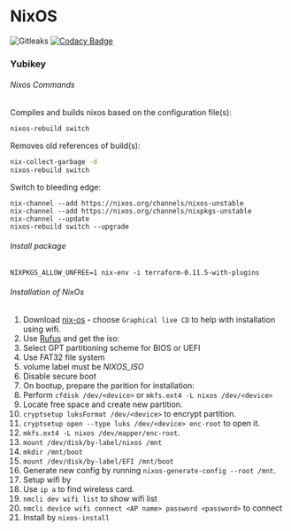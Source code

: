 # NixOS

![Gitleaks](https://github.com/mikesupertrampster/nixos/actions/workflows/gitleaks.yml/badge.svg)
[![Codacy Badge](https://app.codacy.com/project/badge/Grade/b9e3d03ad67d42f99432c8e770d247c0)](https://www.codacy.com/gh/mikesupertrampster-corp/nixos/dashboard?utm_source=github.com&amp;utm_medium=referral&amp;utm_content=mikesupertrampster-corp/nixos&amp;utm_campaign=Badge_Grade)

### Yubikey

###### Nixos Commands

Compiles and builds nixos based on the configuration file(s):
```bash
nixos-rebuild switch
```

Removes old references of build(s):
```bash
nix-collect-garbage -d
nixos-rebuild switch
```

Switch to bleeding edge:
```
nix-channel --add https://nixos.org/channels/nixos-unstable
nix-channel --add https://nixos.org/channels/nixpkgs-unstable
nix-channel --update
nixos-rebuild switch --upgrade
```

###### Install package

```
NIXPKGS_ALLOW_UNFREE=1 nix-env -i terraform-0.11.5-with-plugins
```

###### Installation of NixOs

1. Download [nix-os](https://nixos.org/nixos/download.html) - choose `Graphical live CD` to help with installation using wifi.
2. Use [Rufus](https://rufus.akeo.ie/) and get the iso:
  1. Select GPT partitioning scheme for BIOS or UEFI
  2. Use FAT32 file system
  3. volume label must be *NIXOS_ISO*
3. Disable secure boot
4. On bootup, prepare the parition for installation:
  1. Perform `cfdisk /dev/<device>` or `mkfs.ext4 -L nixos /dev/<device>`
  2. Locate free space and create new partition.
  4.  `cryptsetup luksFormat /dev/<device>` to encrypt partition.
  5.  `cryptsetup open --type luks /dev/<device> enc-root` to open it.
  6.  `mkfs.ext4 -L nixos /dev/mapper/enc-root`.
  7.  `mount /dev/disk/by-label/nixos /mnt`
  8.  `mkdir /mnt/boot`
  9.  `mount /dev/disk/by-label/EFI /mnt/boot`
5.  Generate new config by running `nixos-generate-config --root /mnt`.
6.  Setup wifi by
  1. Use `ip a` to find wireless card.
  2. `nmcli dev wifi list` to show wifi list
  3. `nmcli device wifi connect <AP name> password <password>` to connect
7.  Install by `nixos-install`
